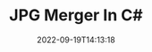 ---
############################# Static ############################
layout: "auto-gen-merge"
date: 2022-09-19T14:13:18
draft: false
otherformats: vssx vstm vstx vsx vtx xlam xls xlsb xlsm xlsx xlt xltm xltx xps bmp png

############################# Head ############################
head_title: "Merge JPG Files in C# | JPG Merger"
head_description: "Merge multiple JPG files into a single file using C# .NET documents merger API. Merge specific pages or page ranges from various documents to a single document."

############################# Header ############################
title: "JPG Merger In C#"
description: "Merge JPG with a few lines of .NET code."
bg_image: "https://cms.admin.containerize.com/templates/aspose/App_Themes/V3/images/bg/header1.png"
bg_overlay: false
button:
    enable: true
    icon: "fas fa-arrow-down"
    label: "Download Free Trial"
    link: "https://downloads.groupdocs.com/merger/net"

############################# SubMenu ############################
submenu:
    enable: true

    left:
        img_alt: "GroupDocs.Merger for .NET"
        image: "https://cms.admin.containerize.com/templates/groupdocs/images/product-logos/90x90-noborder/groupdocs-merger-net.png"
        product: "GroupDocs.Merger"
        platform: ".NET"

    middle:
        button:

            # button loop
            - link: "https://apireference.groupdocs.com/merger/net"
              text: "API Reference"

            # button loop
            - link: "https://github.com/groupdocs-merger"
              text: "Code Examples"

            # button loop
            - link: "https://products.groupdocs.app/merger/family"
              text: "Live Demos"

            # button loop
            - link: "https://purchase.groupdocs.com/pricing/merger/net"
              text: "Pricing"

    right:
        link_download: "https://downloads.groupdocs.com/merger"
        link_learn: "https://docs.groupdocs.com/merger/net"
        link_buy: "https://purchase.groupdocs.com"

############################# About ############################
about:
    enable: true
    title: "About GroupDocs.Merger for .NET API"
    content: |
        [GroupDocs.Merger for .NET](/merger/net/) provides a convenient solution to merge multiple PDF, Microsoft Office (Word, Excel, PowerPoint, OneNote), OpenDocument, HTML, images and many other documents into a single file within .NET applications. GroupDocs.Merger will save you a lot of effort, as you are allowed to merge JPG documents - there is no need to install any third-party software, desktop applications or plugins. Now it is unnecessary to waste your time and merge files manually! GroupDocs mission is to provide the best quality and simplify document-processing workflows.
        
        GroupDocs.Merger API is a right choice for corporate solutions which needs file merging features. These APIs are well supported on all major operating systems and platforms including .NET Framework, .NET Standard, .NET Core, Mono.

############################# Steps ############################
steps:
    enable: true
    title_left: "How to Merge Multiple JPG Files"
    content_left: |
        [GroupDocs.Merger for .NET](/merger/net/) makes it easy for .NET developers to merge two or more JPG files within their applications by implementing a few easy steps.
        
        * Create new instance of **Merger** and pass source document path as a constructor parameter.
        * Call **Join** of **Merger** class and pass the second source document path.
        * Call **Save** of **Merger** class to save the merged document.

    title_right: "System Requirements"
    content_right: |
        GroupDocs.Merger for .NET APIs are supported on all major platforms and operating systems. Before executing the code below, please make sure that you have the following prerequisites installed on your system.

        * Operating Systems: Microsoft Windows, Linux, MacOS
        * Development Environments: Visual Studio, Xamarin, MonoDevelop
        * Frameworks: .NET Framework, .NET Standard, .NET Core, Mono
        * Download the latest version of GroupDocs.Merger for .NET from [NuGet](https://www.nuget.org/packages/groupdocs.merger)
         
    code: |
     {{% merger/additional-styles %}}
     {{< merger/code-merger title="How to merge JPG files using C# example code">}}

        ```csharp    
        // Merge JPG files using GroupDocs.Merger API
        // Instantiate Merger with input JPG document
        using (Merger merger = new Merger("input1.jpg"))
          {
            // Call Join method of Merger class instance and pass second source document path
            merger.Join("input2.jpg");
    
            // Call Save method of Merger class instance to save merged document
            merger.Save("merged-file.jpg");
          }
        ```
     {{< /merger/code-merger >}}

############################# Demos ############################
demos:
    enable: true
    title: "Live Demos - Online App to Merge Documents"
    content: |
       Merge more than one JPG files right now by visiting [GroupDocs.Merger Live Demos](https://products.groupdocs.app/merger/jpg) website.
       The live demo has the following benefits.
        
############################# About Formats ############################
about_formats:
    enable: true

############################# More Formats ############################
more_formats:
    enable: true
    title: "Merging Other Document Formats"
    content: |
        .NET documents merger API for file formats and images. Merge together some of the popular document formats as stated below.

############################# Back to top ###############################
back_to_top:
    enable: true
---